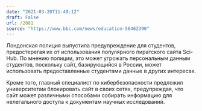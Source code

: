 ```yaml
---
date: "2021-03-20T11:49:12"
draft: False
url: /2081
source: "https://www.bbc.com/news/education-56462390"
---
```


Лондонская полиция выпустила предупреждение для студентов, предостерегая их от использования популярного пиратского сайта Sci-Hub. По мнению полиции, это может угрожать персональным данным студентов, поскольку сайт, базирующийся в России, может использовать предоставленные студентами данные в других интересах. 

Кроме того, главный специалист по кибербезопасности предложил университетам блокировать сайт в своих сетях, предупреждая, что сайт может различными способами собирать информацию для нелегального доступа к документам научных исследований.

